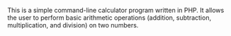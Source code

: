 This is a simple command-line calculator program written in PHP. It allows the user to perform basic arithmetic operations (addition, subtraction, multiplication, and division) on two numbers.
